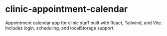 # clinic-appointment-calendar
Appointment calendar app for clinic staff built with React, Tailwind, and Vite. Includes login, scheduling, and localStorage support.
